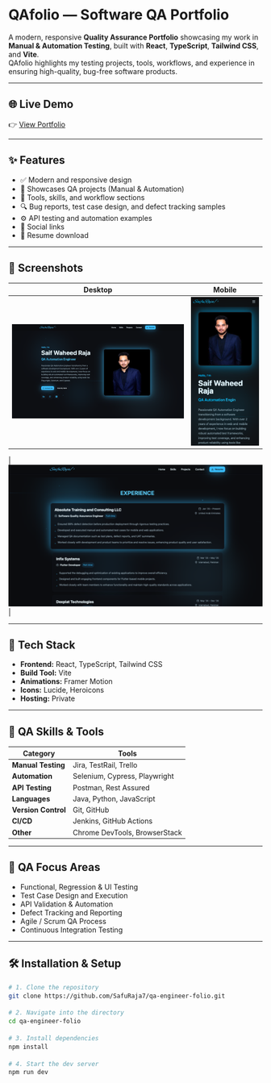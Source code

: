 # QAfolio — Software QA Portfolio

A modern, responsive **Quality Assurance Portfolio** showcasing my work in **Manual & Automation Testing**, built with **React**, **TypeScript**, **Tailwind CSS**, and **Vite**.  
QAfolio highlights my testing projects, tools, workflows, and experience in ensuring high-quality, bug-free software products.

---

## 🌐 Live Demo

👉 [View Portfolio](https://saifu.me)

---

## ✨ Features

- ✅ Modern and responsive design  
- 🧪 Showcases QA projects (Manual & Automation)  
- 🧰 Tools, skills, and workflow sections  
- 🔍 Bug reports, test case design, and defect tracking samples  
- ⚙️ API testing and automation examples  
- 💬 Social links  
- 📄 Resume download  

---

## 📸 Screenshots

| Desktop | Mobile |
|----------|---------|
| ![Desktop View](./screenshots/web1.png) | ![Mobile View](./screenshots/mob1.png) |

| ![Desktop View](./screenshots/web2.png) |

---

## 🚀 Tech Stack

- **Frontend:** React, TypeScript, Tailwind CSS  
- **Build Tool:** Vite  
- **Animations:** Framer Motion  
- **Icons:** Lucide, Heroicons  
- **Hosting:** Private  

---

## 🧩 QA Skills & Tools

| Category | Tools |
|-----------|-------|
| **Manual Testing** | Jira, TestRail, Trello |
| **Automation** | Selenium, Cypress, Playwright |
| **API Testing** | Postman, Rest Assured |
| **Languages** | Java, Python, JavaScript |
| **Version Control** | Git, GitHub |
| **CI/CD** | Jenkins, GitHub Actions |
| **Other** | Chrome DevTools, BrowserStack |

---

## 🧠 QA Focus Areas

- Functional, Regression & UI Testing  
- Test Case Design and Execution  
- API Validation & Automation  
- Defect Tracking and Reporting  
- Agile / Scrum QA Process  
- Continuous Integration Testing  

---

## 🛠️ Installation & Setup

```bash
# 1. Clone the repository
git clone https://github.com/SafuRaja7/qa-engineer-folio.git

# 2. Navigate into the directory
cd qa-engineer-folio

# 3. Install dependencies
npm install

# 4. Start the dev server
npm run dev
